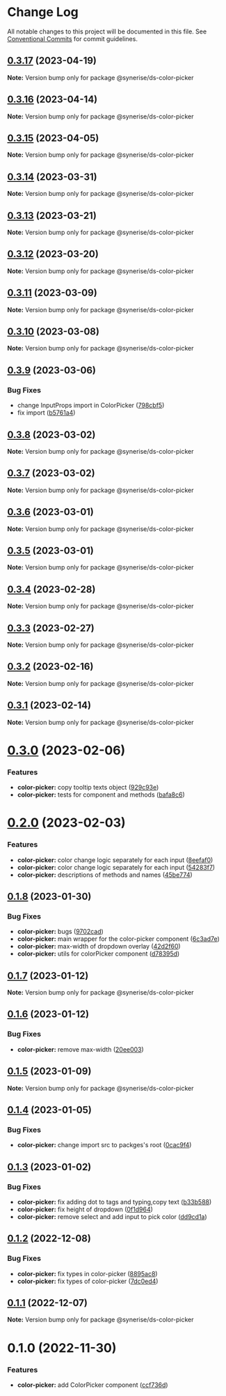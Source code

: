 # Change Log

All notable changes to this project will be documented in this file.
See [Conventional Commits](https://conventionalcommits.org) for commit guidelines.

## [0.3.17](https://github.com/Synerise/synerise-design/compare/@synerise/ds-color-picker@0.3.16...@synerise/ds-color-picker@0.3.17) (2023-04-19)

**Note:** Version bump only for package @synerise/ds-color-picker





## [0.3.16](https://github.com/Synerise/synerise-design/compare/@synerise/ds-color-picker@0.3.15...@synerise/ds-color-picker@0.3.16) (2023-04-14)

**Note:** Version bump only for package @synerise/ds-color-picker





## [0.3.15](https://github.com/Synerise/synerise-design/compare/@synerise/ds-color-picker@0.3.14...@synerise/ds-color-picker@0.3.15) (2023-04-05)

**Note:** Version bump only for package @synerise/ds-color-picker





## [0.3.14](https://github.com/Synerise/synerise-design/compare/@synerise/ds-color-picker@0.3.13...@synerise/ds-color-picker@0.3.14) (2023-03-31)

**Note:** Version bump only for package @synerise/ds-color-picker





## [0.3.13](https://github.com/Synerise/synerise-design/compare/@synerise/ds-color-picker@0.3.12...@synerise/ds-color-picker@0.3.13) (2023-03-21)

**Note:** Version bump only for package @synerise/ds-color-picker





## [0.3.12](https://github.com/Synerise/synerise-design/compare/@synerise/ds-color-picker@0.3.11...@synerise/ds-color-picker@0.3.12) (2023-03-20)

**Note:** Version bump only for package @synerise/ds-color-picker





## [0.3.11](https://github.com/Synerise/synerise-design/compare/@synerise/ds-color-picker@0.3.10...@synerise/ds-color-picker@0.3.11) (2023-03-09)

**Note:** Version bump only for package @synerise/ds-color-picker





## [0.3.10](https://github.com/Synerise/synerise-design/compare/@synerise/ds-color-picker@0.3.9...@synerise/ds-color-picker@0.3.10) (2023-03-08)

**Note:** Version bump only for package @synerise/ds-color-picker





## [0.3.9](https://github.com/Synerise/synerise-design/compare/@synerise/ds-color-picker@0.3.8...@synerise/ds-color-picker@0.3.9) (2023-03-06)


### Bug Fixes

* change InputProps import in ColorPicker ([798cbf5](https://github.com/Synerise/synerise-design/commit/798cbf5710f1f564910f0dd5f459bc0408187d80))
* fix import ([b5761a4](https://github.com/Synerise/synerise-design/commit/b5761a4beea1436903552fc0f4fa0f2424448b63))





## [0.3.8](https://github.com/Synerise/synerise-design/compare/@synerise/ds-color-picker@0.3.7...@synerise/ds-color-picker@0.3.8) (2023-03-02)

**Note:** Version bump only for package @synerise/ds-color-picker





## [0.3.7](https://github.com/Synerise/synerise-design/compare/@synerise/ds-color-picker@0.3.6...@synerise/ds-color-picker@0.3.7) (2023-03-02)

**Note:** Version bump only for package @synerise/ds-color-picker





## [0.3.6](https://github.com/Synerise/synerise-design/compare/@synerise/ds-color-picker@0.3.4...@synerise/ds-color-picker@0.3.6) (2023-03-01)

**Note:** Version bump only for package @synerise/ds-color-picker





## [0.3.5](https://github.com/Synerise/synerise-design/compare/@synerise/ds-color-picker@0.3.4...@synerise/ds-color-picker@0.3.5) (2023-03-01)

**Note:** Version bump only for package @synerise/ds-color-picker





## [0.3.4](https://github.com/Synerise/synerise-design/compare/@synerise/ds-color-picker@0.3.3...@synerise/ds-color-picker@0.3.4) (2023-02-28)

**Note:** Version bump only for package @synerise/ds-color-picker





## [0.3.3](https://github.com/Synerise/synerise-design/compare/@synerise/ds-color-picker@0.3.2...@synerise/ds-color-picker@0.3.3) (2023-02-27)

**Note:** Version bump only for package @synerise/ds-color-picker





## [0.3.2](https://github.com/Synerise/synerise-design/compare/@synerise/ds-color-picker@0.3.1...@synerise/ds-color-picker@0.3.2) (2023-02-16)

**Note:** Version bump only for package @synerise/ds-color-picker





## [0.3.1](https://github.com/Synerise/synerise-design/compare/@synerise/ds-color-picker@0.3.0...@synerise/ds-color-picker@0.3.1) (2023-02-14)

**Note:** Version bump only for package @synerise/ds-color-picker





# [0.3.0](https://github.com/Synerise/synerise-design/compare/@synerise/ds-color-picker@0.2.0...@synerise/ds-color-picker@0.3.0) (2023-02-06)


### Features

* **color-picker:** copy tooltip texts object ([929c93e](https://github.com/Synerise/synerise-design/commit/929c93e53e3679e69c44e8ee655b0dbf200ad283))
* **color-picker:** tests for component and methods ([bafa8c6](https://github.com/Synerise/synerise-design/commit/bafa8c6bbf967983fce4a65dc9bbc71a52a72953))





# [0.2.0](https://github.com/Synerise/synerise-design/compare/@synerise/ds-color-picker@0.1.8...@synerise/ds-color-picker@0.2.0) (2023-02-03)


### Features

* **color-picker:** color change logic separately for each input ([8eefaf0](https://github.com/Synerise/synerise-design/commit/8eefaf0b5028b4b916110d554f06b025bd2cdf45))
* **color-picker:** color change logic separately for each input ([54283f7](https://github.com/Synerise/synerise-design/commit/54283f7ab79b0da75ef78e26671a8ad675b04f44))
* **color-picker:** descriptions of methods and names ([45be774](https://github.com/Synerise/synerise-design/commit/45be774dff8bd50b6b201dbfed0a2d1d09a2b1a8))





## [0.1.8](https://github.com/Synerise/synerise-design/compare/@synerise/ds-color-picker@0.1.7...@synerise/ds-color-picker@0.1.8) (2023-01-30)


### Bug Fixes

* **color-picker:** bugs ([9702cad](https://github.com/Synerise/synerise-design/commit/9702cada1d33b94275681b905cba291684cf7732))
* **color-picker:** main wrapper for the color-picker component ([6c3ad7e](https://github.com/Synerise/synerise-design/commit/6c3ad7ea4d1b2a4a089a0494126a2f12962588df))
* **color-picker:** max-width of dropdown overlay ([42d2f60](https://github.com/Synerise/synerise-design/commit/42d2f60a7be3f63d486c8f27029f5602650fe1c7))
* **color-picker:** utils for colorPicker component ([d78395d](https://github.com/Synerise/synerise-design/commit/d78395d29b366f2a3edf06edc83351865e7bb875))





## [0.1.7](https://github.com/Synerise/synerise-design/compare/@synerise/ds-color-picker@0.1.6...@synerise/ds-color-picker@0.1.7) (2023-01-12)

**Note:** Version bump only for package @synerise/ds-color-picker





## [0.1.6](https://github.com/Synerise/synerise-design/compare/@synerise/ds-color-picker@0.1.5...@synerise/ds-color-picker@0.1.6) (2023-01-12)


### Bug Fixes

* **color-picker:** remove max-width ([20ee003](https://github.com/Synerise/synerise-design/commit/20ee003371d8bbbf5405882f6cb166223accb2cd))





## [0.1.5](https://github.com/Synerise/synerise-design/compare/@synerise/ds-color-picker@0.1.4...@synerise/ds-color-picker@0.1.5) (2023-01-09)

**Note:** Version bump only for package @synerise/ds-color-picker





## [0.1.4](https://github.com/Synerise/synerise-design/compare/@synerise/ds-color-picker@0.1.3...@synerise/ds-color-picker@0.1.4) (2023-01-05)


### Bug Fixes

* **color-picker:** change import src to packges's root ([0cac9f4](https://github.com/Synerise/synerise-design/commit/0cac9f4a6fdc99d5dd1c744ece924f5ac3e02bb9))





## [0.1.3](https://github.com/Synerise/synerise-design/compare/@synerise/ds-color-picker@0.1.2...@synerise/ds-color-picker@0.1.3) (2023-01-02)


### Bug Fixes

* **color-picker:** fix adding dot to tags and typing,copy text ([b33b588](https://github.com/Synerise/synerise-design/commit/b33b5882d5d357b745d2b9421c4d30d09c651871))
* **color-picker:** fix height of dropdown ([0f1d964](https://github.com/Synerise/synerise-design/commit/0f1d9647cfd29936c98218f4fd7de9a175dcb3e2))
* **color-picker:** remove select and add input to pick color ([dd9cd1a](https://github.com/Synerise/synerise-design/commit/dd9cd1aba392af05637ee89b51f09ffc59e9c5b7))





## [0.1.2](https://github.com/Synerise/synerise-design/compare/@synerise/ds-color-picker@0.1.1...@synerise/ds-color-picker@0.1.2) (2022-12-08)


### Bug Fixes

* **color-picker:** fix types in color-picker ([8895ac8](https://github.com/Synerise/synerise-design/commit/8895ac80ba7e20b7e3a92afe58e29886f19e6cbf))
* **color-picker:** fix types of color-picker ([7dc0ed4](https://github.com/Synerise/synerise-design/commit/7dc0ed4725162e3eb5d305dbbdd297f65ac6da87))





## [0.1.1](https://github.com/Synerise/synerise-design/compare/@synerise/ds-color-picker@0.1.0...@synerise/ds-color-picker@0.1.1) (2022-12-07)

**Note:** Version bump only for package @synerise/ds-color-picker





# 0.1.0 (2022-11-30)


### Features

* **color-picker:** add ColorPicker component ([ccf736d](https://github.com/Synerise/synerise-design/commit/ccf736d91f143ef22229e66c745ef36bd9d8ac38))
